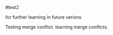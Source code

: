 #test2 


for further learning in future verions

Testing merge conflict.
learning merge conflicts.

